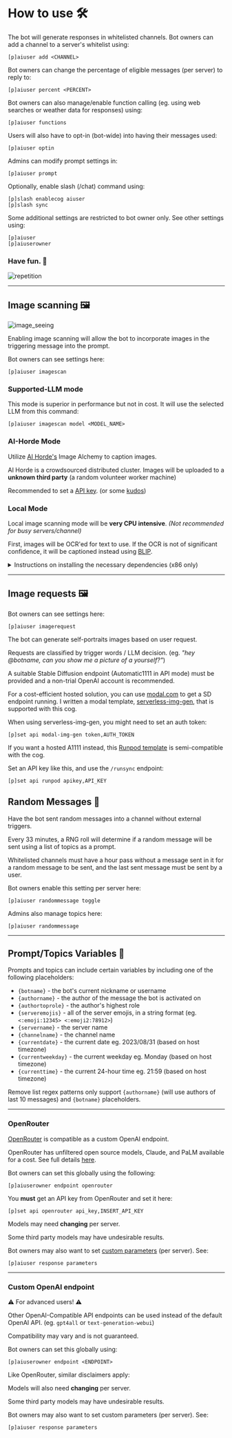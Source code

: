 # How to use 🛠️

The bot will generate responses in whitelisted channels. Bot owners can add a channel to a server's whitelist using:
```
[p]aiuser add <CHANNEL>
```

Bot owners can change the percentage of eligible messages (per server) to reply to:
```
[p]aiuser percent <PERCENT>
```

Bot owners can also manage/enable function calling (eg. using web searches or weather data for responses) using:
```
[p]aiuser functions
```

Users will also have to opt-in (bot-wide) into having their messages used:
```
[p]aiuser optin
```

Admins can modify prompt settings in:
```
[p]aiuser prompt
```

Optionally, enable slash (/chat) command using:
```
[p]slash enablecog aiuser
[p]slash sync
```

Some additional settings are restricted to bot owner only.
See other settings using:
```
[p]aiuser
[p]aiuserowner
```

### Have fun. 🎉
![repetition](https://user-images.githubusercontent.com/46238123/227853613-1a524915-ed46-45f7-a154-94e90daf0cd7.jpg)

---

## Image scanning 🖼️

![image_seeing](https://github.com/zhaobenny/bz-cogs/assets/46238123/8b0019f3-8b38-4578-b511-a350e10fce2d)

Enabling image scanning will allow the bot to incorporate images in the triggering message into the prompt.

Bot owners can see settings here:
```
[p]aiuser imagescan
```

### Supported-LLM mode

This mode is superior in performance but not in cost. It will use the selected LLM from this command:
```
[p]aiuser imagescan model <MODEL_NAME>
```

### AI-Horde Mode
Utilize [AI Horde's](https://stablehorde.net/) Image Alchemy to caption images.

AI Horde is a crowdsourced distributed cluster. Images will be uploaded to a **unknown third party** (a random volunteer worker machine)

Recommended to set a [API key](https://stablehorde.net/register). (or some [kudos](https://dbzer0.com/blog/the-kudos-based-economy-for-the-koboldai-horde/))


### Local Mode

Local image scanning mode will be **very CPU intensive**. *(Not recommended for busy servers/channel)*

First, images will be OCR'ed for text to use. If the OCR is not of significant confidence, it will be captioned instead using [BLIP](https://huggingface.co/Salesforce/blip-image-captioning-base).

<details>
  <summary>Instructions on installing the necessary dependencies (x86 only) </summary>

  #### 1. Install Python Dependencies

  ```
  source ~/redenv/bin/activate # or however you activate your virtual environment in your OS
  pip install -U pytesseract transformers[torch]
  ```

  #### 2. Install Tessaract OCR

  See [here](https://tesseract-ocr.github.io/tessdoc/Installation.html) for instructions on installing TessaractOCR, or alternatively just use the phasecorex/red-discordbot:full image.


  First time scans will require some time to download processing models. (~1gb)

</details>

---
## Image requests 🖼️

Bot owners can see settings here:
```
[p]aiuser imagerequest
```

The bot can generate self-portraits images based on user request.

Requests are classified by trigger words / LLM decision. (eg. *"hey @botname, can you show me a picture of a yourself?"*)

A suitable Stable Diffusion endpoint (Automatic1111 in API mode) must be provided and a non-trial OpenAI account is recommended.

For a cost-efficient hosted solution, you can use [modal.com](https://modal.com/) to get a SD endpoint running. I written a modal template, [serverless-img-gen](https://github.com/zhaobenny/serverless-img-gen), that is supported with this cog.

When using serverless-img-gen, you might need to set an auth token:
```
[p]set api modal-img-gen token,AUTH_TOKEN
```

If you want a hosted A1111 instead, this [Runpod template](https://github.com/ashleykleynhans/runpod-worker-a1111/) is semi-compatible with the cog.

Set an API key like this, and use the `/runsync` endpoint:
```
[p]set api runpod apikey,API_KEY
```

## Random Messages 🎲

Have the bot sent random messages into a channel without external triggers.

Every 33 minutes, a RNG roll will determine if a random message will be sent using a list of topics as a prompt.

Whitelisted channels must have a hour pass without a message sent in it for a random message to be sent, and the last sent message must be sent by a user.

Bot owners enable this setting per server here:
```
[p]aiuser randommessage toggle
```

Admins also manage topics here:
```
[p]aiuser randommessage
```
---

## Prompt/Topics Variables  📝

Prompts and topics can include certain variables by including one of the following placeholders:

- `{botname}` - the bot's current nickname or username
- `{authorname}` - the author of the message the bot is activated on
- `{authortoprole}` - the author's highest role
- `{serveremojis}` - all of the server emojis, in a string format (eg. `<:emoji:12345> <:emoji2:78912>`)
- `{servername}` - the server name
- `{channelname}` - the channel name
- `{currentdate}` - the current date eg. 2023/08/31 (based on host timezone)
- `{currentweekday}` - the current weekday eg. Monday (based on host timezone)
- `{currenttime}` - the current 24-hour time eg. 21:59 (based on host timezone)


Remove list regex patterns only support `{authorname}` (will use authors of last 10 messages) and `{botname}` placeholders.

---

### OpenRouter

[OpenRouter](https://openrouter.ai) is compatible as a custom OpenAI endpoint.

OpenRouter has unfiltered open source models, Claude, and PaLM available for a cost.
See full details [here](https://openrouter.ai/docs#models).

Bot owners can set this globally using the following:
```
[p]aiuserowner endpoint openrouter
```

You **must** get an API key from OpenRouter and set it here:
```
[p]set api openrouter api_key,INSERT_API_KEY
```

Models may need **changing** per server.

Some third party models may have undesirable results.

Bot owners may also want to set [custom parameters](https://openrouter.ai/docs#llm-parameters) (per server). See:
```
[p]aiuser response parameters
```

---

### Custom OpenAI endpoint

⚠️ For advanced users! ⚠️

Other OpenAI-Compatible API endpoints can be used instead of the default OpenAI API. (eg. `gpt4all` or `text-generation-webui`)

Compatibility may vary and is not guaranteed.

Bot owners can set this globally using:
```
[p]aiuserowner endpoint <ENDPOINT>
```

Like OpenRouter, similar disclaimers apply:

Models will also need **changing** per server.

Some third party models may have undesirable results.

Bot owners may also want to set custom parameters (per server). See:
```
[p]aiuser response parameters
```
